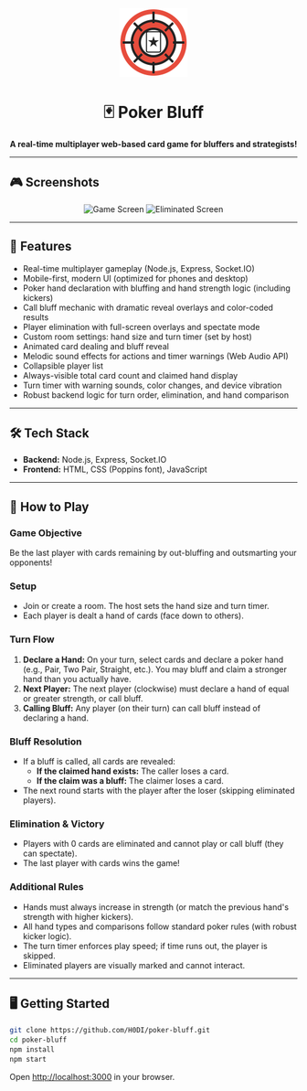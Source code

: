 <p align="center">
  <img src="assets/poker-chip.svg" width="120" alt="Poker Bluff Icon"/>
</p>

<h1 align="center">🃏 Poker Bluff</h1>
<p align="center">
  <b>A real-time multiplayer web-based card game for bluffers and strategists!</b>
</p>

---

## 🎮 Screenshots

<p align="center">
  <img src="assets/screenshot-game.png" width="400" alt="Game Screen"/>
  <img src="assets/screenshot-eliminated.png" width="400" alt="Eliminated Screen"/>
</p>

---

## 🚀 Features

- Real-time multiplayer gameplay (Node.js, Express, Socket.IO)
- Mobile-first, modern UI (optimized for phones and desktop)
- Poker hand declaration with bluffing and hand strength logic (including kickers)
- Call bluff mechanic with dramatic reveal overlays and color-coded results
- Player elimination with full-screen overlays and spectate mode
- Custom room settings: hand size and turn timer (set by host)
- Animated card dealing and bluff reveal
- Melodic sound effects for actions and timer warnings (Web Audio API)
- Collapsible player list
- Always-visible total card count and claimed hand display
- Turn timer with warning sounds, color changes, and device vibration
- Robust backend logic for turn order, elimination, and hand comparison
---

## 🛠️ Tech Stack

- **Backend:** Node.js, Express, Socket.IO
- **Frontend:** HTML, CSS (Poppins font), JavaScript

---

## 📝 How to Play

### Game Objective
Be the last player with cards remaining by out-bluffing and outsmarting your opponents!

### Setup
- Join or create a room. The host sets the hand size and turn timer.
- Each player is dealt a hand of cards (face down to others).

### Turn Flow
1. **Declare a Hand:** On your turn, select cards and declare a poker hand (e.g., Pair, Two Pair, Straight, etc.). You may bluff and claim a stronger hand than you actually have.
2. **Next Player:** The next player (clockwise) must declare a hand of equal or greater strength, or call bluff.
3. **Calling Bluff:** Any player (on their turn) can call bluff instead of declaring a hand.

### Bluff Resolution
- If a bluff is called, all cards are revealed:
  - **If the claimed hand exists:** The caller loses a card.
  - **If the claim was a bluff:** The claimer loses a card.
- The next round starts with the player after the loser (skipping eliminated players).

### Elimination & Victory
- Players with 0 cards are eliminated and cannot play or call bluff (they can spectate).
- The last player with cards wins the game!

### Additional Rules
- Hands must always increase in strength (or match the previous hand's strength with higher kickers).
- All hand types and comparisons follow standard poker rules (with robust kicker logic).
- The turn timer enforces play speed; if time runs out, the player is skipped.
- Eliminated players are visually marked and cannot interact.

---

## 🖥️ Getting Started

```bash
git clone https://github.com/H0DI/poker-bluff.git
cd poker-bluff
npm install
npm start
```

Open [http://localhost:3000](http://localhost:3000) in your browser.
